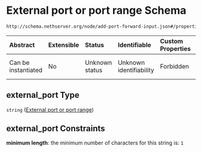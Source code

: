 # External port or port range Schema

```txt
http://schema.nethserver.org/node/add-port-forward-input.json#/properties/external_port
```



| Abstract            | Extensible | Status         | Identifiable            | Custom Properties | Additional Properties | Access Restrictions | Defined In                                                                               |
| :------------------ | :--------- | :------------- | :---------------------- | :---------------- | :-------------------- | :------------------ | :--------------------------------------------------------------------------------------- |
| Can be instantiated | No         | Unknown status | Unknown identifiability | Forbidden         | Allowed               | none                | [add-port-forward-input.json\*](node/add-port-forward-input.json "open original schema") |

## external\_port Type

`string` ([External port or port range](add-port-forward-input-properties-external-port-or-port-range.md))

## external\_port Constraints

**minimum length**: the minimum number of characters for this string is: `1`
